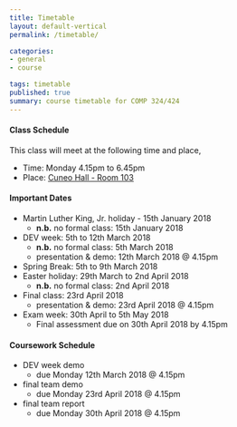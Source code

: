 ```yaml
---
title: Timetable
layout: default-vertical
permalink: /timetable/

categories:
- general
- course

tags: timetable
published: true
summary: course timetable for COMP 324/424
---
```


#### Class Schedule

This class will meet at the following time and place,

* Time: Monday 4.15pm to 6.45pm
* Place: [Cuneo Hall - Room 103](http://www.luc.edu/media/lucedu/lsc.pdf)

#### Important Dates

* Martin Luther King, Jr. holiday - 15th January 2018
  * **n.b.** no formal class: 15th January 2018
* DEV week: 5th to 12th March 2018
  * **n.b.** no formal class: 5th March 2018
  * presentation & demo: 12th March 2018 @ 4.15pm
* Spring Break: 5th to 9th March 2018
* Easter holiday: 29th March to 2nd April 2018
  * **n.b.** no formal class: 2nd April 2018
* Final class: 23rd April 2018
	* presentation & demo: 23rd April 2018 @ 4.15pm
* Exam week: 30th April to 5th May 2018
	* Final assessment due on 30th April 2018 by 4.15pm

#### Coursework Schedule

* DEV week demo
  * due Monday 12th March 2018 @ 4.15pm
* final team demo
  * due Monday 23rd April 2018 @ 4.15pm
* final team report
  * due Monday 30th April 2018 @ 4.15pm
